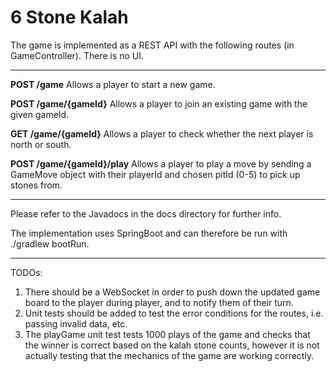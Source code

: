 # 6 Stone Kalah

The game is implemented as a REST API with the following routes (in GameController). There is no UI.


----------


**POST /game** 
Allows a player to start a new game.

**POST /game/{gameId}** 
Allows a player to join an existing game with the given gameId.

**GET /game/{gameId}** 
Allows a player to check whether the next player is north or south.

**POST /game/{gameId}/play** 
Allows a player to play a move by sending a GameMove object with their playerId and chosen pitId (0-5) to pick up stones from.


----------


Please refer to the Javadocs in the docs directory for further info.

The implementation uses SpringBoot and can therefore be run with ./gradlew bootRun.


----------


TODOs:

 1. There should be a WebSocket in order to push down the updated game board to the player during player, and to notify them of their turn.
 2. Unit tests should be added to test the error conditions for the routes, i.e. passing invalid data, etc.
 3. The playGame unit test tests 1000 plays of the game and checks that the winner is correct based on the kalah stone counts, however it is not actually testing that the mechanics of the game are working correctly.

